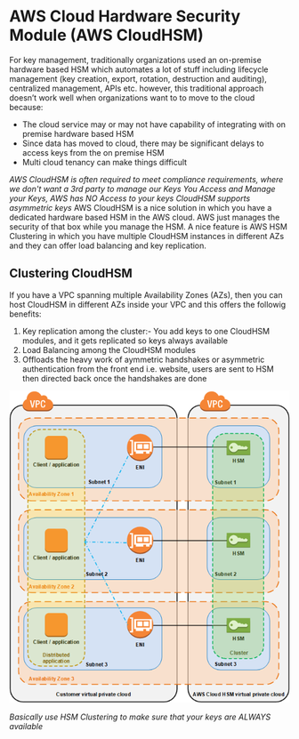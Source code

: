 # AWS Cloud Hardware Security Module (AWS CloudHSM)

For key management, traditionally organizations used an on-premise hardware based HSM which automates a lot of stuff including lifecycle management (key creation, export, rotation, destruction and auditing), centralized management, APIs etc. however, this traditional approach doesn’t work well when organizations want to to move to the cloud because:

- The cloud service may or may not have capability of integrating with on premise hardware based HSM 
- Since data has moved to cloud, there may be significant delays to access keys from the on premise HSM
- Multi cloud tenancy can make things difficult

*AWS CloudHSM is often required to meet compliance requirements, where we don't want a 3rd party to manage our Keys*
*You Access and Manage your Keys, AWS has NO Access to your keys*
*CloudHSM supports asymmetric keys*
AWS CloudHSM is a nice solution in which you have a dedicated hardware based HSM in the AWS cloud. AWS just manages the security of that box while you manage the HSM. A nice feature is AWS HSM Clustering in which you have multiple CloudHSM instances in different AZs and they can offer load balancing and key replication.

Clustering CloudHSM
-------------------
If you have a VPC spanning multiple Availability Zones (AZs), then you can host CloudHSM in different AZs inside your VPC and this offers the followig benefits:

1. Key replication among the cluster:- You add keys to one CloudHSM modules, and it gets replicated so keys always available
2. Load Balancing among the CloudHSM modules
3. Offloads the heavy work of aymmetric handshakes or asymmetric authentication from the front end i.e. website, users are sent to HSM then directed back once the handshakes are done

![stack Overflow](https://github.com/uashraf1981/AWS/blob/master/AWS-KMS/HSM-Architecture.png)

*Basically use HSM Clustering to make sure that your keys are ALWAYS available*
